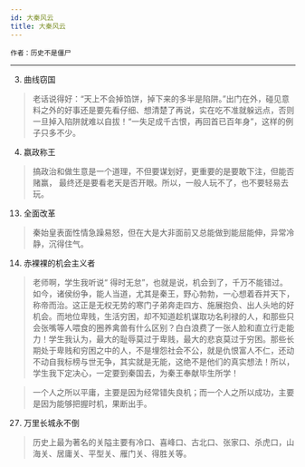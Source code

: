 ```yaml
---
id: 大秦风云
title: 大秦风云
---
```

`作者：历史不是僵尸`

---

3. 曲线窃国

> 老话说得好：“天上不会掉馅饼，掉下来的多半是陷阱。”出门在外，碰见意料之外的好事还是要先看仔细、想清楚了再说，实在吃不准就躲远点，否则一旦掉入陷阱就难以自拔！“一失足成千古恨，再回首已百年身”，这样的例子只多不少。

4. 嬴政称王

> 搞政治和做生意是一个道理，不但要谋划好，更重要的是要敢下注，但能否赌赢， 最终还是要看老天是否开眼。所以，一般人玩不了，也不要轻易去玩。

13. 全面改革

> 秦始皇表面性情急躁易怒，但在大是大非面前又总能做到能屈能伸，异常冷静，沉得住气。

14. 赤裸裸的机会主义者

> 老师啊，学生我听说“ 得时无怠”，也就是说，机会到了，千万不能错过。如今，诸侯纷争，能人当道，尤其是秦王，野心勃勃，一心想着吞并天下，称帝而治。这正是无权无势的寒门子弟奔走四方、施展抱负、出人头地的好机会。而地位卑贱，生活穷困，却不知道趁机谋取功名利禄的人，和那些只会张嘴等人喂食的圈养禽兽有什么区别？白白浪费了一张人脸和直立行走能力！学生我认为，最大的耻辱莫过于卑贱，最大的悲哀莫过于穷困。那些长期处于卑贱和穷困之中的人，不是埋怨社会不公，就是仇恨富人不仁，还动不动自我标榜与世无争，其实就是无能，这绝不是他们的真实想法！所以，学生我下定决心，一定要到秦国去，为秦王奉献毕生所学！

> 一个人之所以平庸，主要是因为经常错失良机；而一个人之所以成功，主要是因为能够把握时机，果断出手。

27. 万里长城永不倒

> 历史上最为著名的关隘主要有冷口、喜峰口、古北口、张家口、杀虎口，山海关、居庸关、平型关、雁门关、得胜关等。
